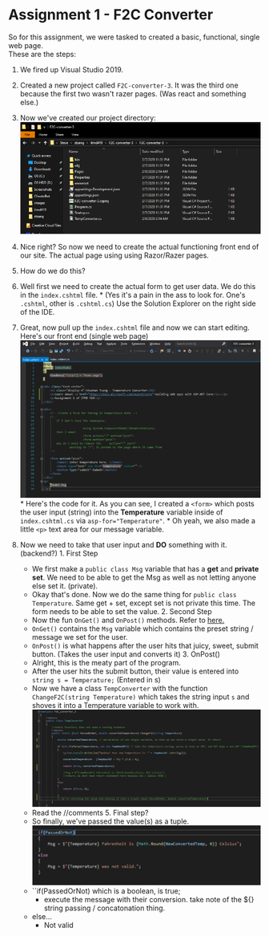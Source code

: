 # Assignment 1 - F2C  Converter
So for this assignment, we were tasked to created a basic, functional, single web page.  
These are the steps:  

1. We fired up Visual Studio 2019.

2. Created a new project called ``F2C-converter-3``. It was the third one because the first two wasn't razer pages. (Was react and something else.)  

3. Now we've created our project directory:
    ![alt text](https://github.com/stsang123412/stsang-itmd419/blob/master/Assignment%20Notes/Assignment1-F2C/images/1-project-directory.png "1-project-directory.png")

4. Nice right? So now we need to create the actual functioning front end of our site. The actual page using using Razor/Razer pages.
  1. How do we do this?
  2. Well first we need to create the actual form to get user data. We do this in the ``index.cshtml`` file. 
    * (Yes it's a pain in the ass to look for. One's ``.cshtml``, other is ``.cshtml.cs``) Use the Solution Explorer on the right side of the IDE.
  3. Great, now pull up the ``index.cshtml`` file and now we can start editing. Here's our front end (single web page)
    ![alt text](https://github.com/stsang123412/stsang-itmd419/blob/master/Assignment%20Notes/Assignment1-F2C/images/2-index.cshtml.png "2-index.cshtml")
    * Here's the code for it. As you can see, I created a ``<form>`` which posts the user input (string) into the **Temperature** variable 
    inside of ``index.cshtml.cs`` via ``asp-for="Temperature"``.
    * Oh yeah, we also made a little ``<p>`` text area for our message variable.
  4. Now we need to take that user input and **DO** something with it. (backend?)
    1. First Step
        * We first make a ``public class Msg`` variable that has a **get** and **private set**. We need to be able to get the Msg as well as not letting anyone else set it. (private).
        * Okay that's done. Now we do the same thing for ``public class Temperature``. Same get + set, except set is not private this time. The form needs to be able to set the value.
    2. Second Step
        * Now the fun ``OnGet()`` and ``OnPost()`` methods. Refer to [here.](https://www.mikesdotnetting.com/article/308/razor-pages-understanding-handler-methods)
        * ``OnGet()`` contains the ``Msg`` variable which contains the preset string / message we set for the user.
        * ``OnPost()`` is what happens after the user hits that juicy, sweet, submit button. (Takes the user input and converts it)
    3. OnPost()
      * Alright, this is the meaty part of the program. 
      * After the user hits the submit button, their value is entered into ``string s = Temperature;`` (Entered in s)
      * Now we have a class ``TempConverter`` with the function ``ChangeF2C(string Temperature)`` which takes the string input ``s`` and shoves it into a Temperature variable to work with.
        ![alt text](https://github.com/stsang123412/stsang-itmd419/blob/master/Assignment%20Notes/Assignment1-F2C/images/3-temperatureConverter-class.png "3-temperatureConverter-class")
      * Read the //comments
    5. Final step?
      * So finally, we've passed the value(s) as a tuple.
        ![alt text](https://github.com/stsang123412/stsang-itmd419/blob/master/Assignment%20Notes/Assignment1-F2C/images/4-final-process.png "4-final-process")
      * ``if(PassedOrNot) which is a boolean, is true; 
        * execute the message with their conversion. take note of the ${} string passing / concatonation thing. 
      * else...
        * Not valid
      



